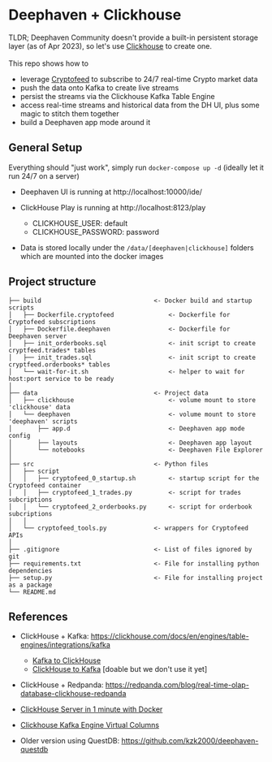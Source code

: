 # Deephaven + Clickhouse
TLDR;
Deephaven Community doesn't provide a built-in persistent storage layer (as of Apr 2023), so let's use 
[Clickhouse](https://clickhouse.com/) to create one.<br><br>
This repo shows how to 
* leverage [Cryptofeed](https://github.com/bmoscon/cryptofeed) to subscribe to 24/7 real-time Crypto market data
* push the data onto Kafka to create live streams
* persist the streams via the Clickhouse Kafka Table Engine
* access real-time streams and historical data from the DH UI, plus some magic to stitch them together
* build a Deephaven app mode around it

## General Setup 
Everything should "just work", simply run ```docker-compose up -d``` (ideally let it run 24/7 on a server)
* Deephaven UI is running at http://localhost:10000/ide/
* ClickHouse Play is running at http://localhost:8123/play
  * CLICKHOUSE_USER: default
  * CLICKHOUSE_PASSWORD: password

* Data is stored locally under the `/data/[deephaven|clickhouse]` folders which are mounted into the docker images

## Project structure
```
├── build                               <- Docker build and startup scripts 
│   ├── Dockerfile.cryptofeed               <- Dockerfile for Cryptofeed subscriptions
│   ├── Dockerfile.deephaven                <- Dockerfile for Deephaven server
│   ├── init_orderbooks.sql                 <- init script to create cryptfeed.trades* tables
│   ├── init_trades.sql                     <- init script to create cryptfeed.orderbooks* tables
│   └── wait-for-it.sh                      <- helper to wait for host:port service to be ready
│
├── data                                <- Project data
│   ├── clickhouse                          <- volume mount to store 'clickhouse' data
│   └── deephaven                           <- volume mount to store 'deephaven' scripts
│       ├── app.d                           <- Deephaven app mode config
│       ├── layouts                         <- Deephaven app layout 
│       └── notebooks                       <- Deephaven File Explorer 
│   
├── src                                 <- Python files
│   ├── script    
│   │   ├── cryptofeed_0_startup.sh         <- startup script for the Cryptofeed container
│   │   ├── cryptofeed_1_trades.py          <- script for trades subcriptions
│   │   └── cryptofeed_2_orderbooks.py      <- script for orderbook subcriptions
│   │ 
│   └── cryptofeed_tools.py             <- wrappers for Cryptofeed APIs
│
├── .gitignore                          <- List of files ignored by git
├── requirements.txt                    <- File for installing python dependencies
├── setup.py                            <- File for installing project as a package
└── README.md
```
## References
* ClickHouse + Kafka: https://clickhouse.com/docs/en/engines/table-engines/integrations/kafka
  * [Kafka to ClickHouse](https://clickhouse.com/docs/en/integrations/kafka#kafka-to-clickhouse)
  * [ClickHouse to Kafka](https://clickhouse.com/docs/en/integrations/kafka#clickhouse-to-kafka) [doable but we don't use it yet]

* ClickHouse + Redpanda: https://redpanda.com/blog/real-time-olap-database-clickhouse-redpanda
* [ClickHouse Server in 1 minute with Docker](https://dev.to/titronium/clickhouse-server-in-1-minute-with-docker-4gf2)
* [Clickhouse Kafka Engine Virtual Columns](https://clickhouse.com/docs/en/engines/table-engines/integrations/kafka#virtual-columns)
* Older version using QuestDB: https://github.com/kzk2000/deephaven-questdb
